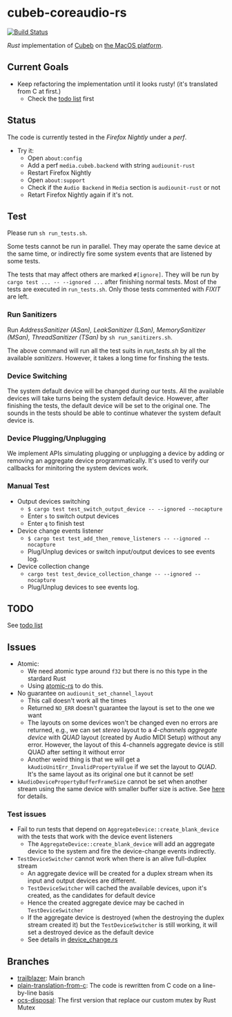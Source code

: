 # cubeb-coreaudio-rs

[![Build Status](https://travis-ci.org/ChunMinChang/cubeb-coreaudio-rs.svg?branch=trailblazer)](https://travis-ci.org/ChunMinChang/cubeb-coreaudio-rs)

*Rust* implementation of [Cubeb][cubeb] on [the MacOS platform][cubeb-au].

## Current Goals
- Keep refactoring the implementation until it looks rusty! (it's translated from C at first.)
  - Check the [todo list][todo] first

## Status

The code is currently tested in the _Firefox Nightly_ under a _perf_.

- Try it:
  - Open `about:config`
  - Add a perf `media.cubeb.backend` with string `audiounit-rust`
  - Restart Firefox Nightly
  - Open `about:support`
  - Check if the `Audio Backend` in `Media` section is `audiounit-rust` or not
  - Retart Firefox Nightly again if it's not.

## Test
Please run `sh run_tests.sh`.

Some tests cannot be run in parallel.
They may operate the same device at the same time,
or indirectly fire some system events that are listened by some tests.

The tests that may affect others are marked `#[ignore]`.
They will be run by `cargo test ... -- --ignored ...`
after finishing normal tests.
Most of the tests are executed in `run_tests.sh`.
Only those tests commented with *FIXIT* are left.

### Run Sanitizers
Run _AddressSanitizer (ASan), LeakSanitizer (LSan), MemorySanitizer (MSan), ThreadSanitizer (TSan)_
by `sh run_sanitizers.sh`.

The above command will run all the test suits in *run_tests.sh* by all the available _sanitizers_.
However, it takes a long time for finshing the tests.

### Device Switching
The system default device will be changed during our tests.
All the available devices will take turns being the system default device.
However, after finishing the tests, the default device will be set to the original one.
The sounds in the tests should be able to continue whatever the system default device is.

### Device Plugging/Unplugging
We implement APIs simulating plugging or unplugging a device
by adding or removing an aggregate device programmatically.
It's used to verify our callbacks for minitoring the system devices work.

### Manual Test
- Output devices switching
  - `$ cargo test test_switch_output_device -- --ignored --nocapture`
  - Enter `s` to switch output devices
  - Enter `q` to finish test
- Device change events listener
  - `$ cargo test test_add_then_remove_listeners -- --ignored --nocapture`
  - Plug/Unplug devices or switch input/output devices to see events log.
- Device collection change
  - `cargo test test_device_collection_change -- --ignored --nocapture`
  - Plug/Unplug devices to see events log.

## TODO
See [todo list][todo]

## Issues
- Atomic:
  - We need atomic type around `f32` but there is no this type in the stardard Rust
  - Using [atomic-rs](https://github.com/Amanieu/atomic-rs) to do this.
- No guarantee on `audiounit_set_channel_layout`
  - This call doesn't work all the times
  - Returned `NO_ERR` doesn't guarantee the layout is set to the one we want
  - The layouts on some devices won't be changed even no errors are returned,
    e.g., we can set _stereo_ layout to a _4-channels aggregate device_ with _QUAD_ layout
    (created by Audio MIDI Setup) without any error. However, the layout
    of this 4-channels aggregate device is still QUAD after setting it without error
  - Another weird thing is that we will get a `kAudioUnitErr_InvalidPropertyValue`
    if we set the layout to _QUAD_. It's the same layout as its original one but it cannot be set!
- `kAudioDevicePropertyBufferFrameSize` cannot be set when another stream using the same device with smaller buffer size is active. See [here][chg-buf-sz] for details.

### Test issues
- Fail to run tests that depend on `AggregateDevice::create_blank_device` with the tests that work with the device event listeners
  - The `AggregateDevice::create_blank_device` will add an aggregate device to the system and fire the device-change events indirectly.
- `TestDeviceSwitcher` cannot work when there is an alive full-duplex stream
  - An aggregate device will be created for a duplex stream when its input and output devices are different.
  - `TestDeviceSwitcher` will cached the available devices, upon it's created, as the candidates for default device
  - Hence the created aggregate device may be cached in `TestDeviceSwitcher`
  - If the aggregate device is destroyed (when the destroying the duplex stream created it) but the `TestDeviceSwitcher` is still working,
    it will set a destroyed device as the default device
  - See details in [device_change.rs](src/backend/tests/device_change.rs)

## Branches
- [trailblazer][trailblazer]: Main branch
- [plain-translation-from-c][from-c]: The code is rewritten from C code on a line-by-line basis
- [ocs-disposal][ocs-disposal]: The first version that replace our custom mutex by Rust Mutex

[cubeb]: https://github.com/kinetiknz/cubeb "Cross platform audio library"
[cubeb-au]: https://github.com/kinetiknz/cubeb/blob/master/src/cubeb_audiounit.cpp "Cubeb AudioUnit"

[chg-buf-sz]: https://cs.chromium.org/chromium/src/media/audio/mac/audio_manager_mac.cc?l=982-989&rcl=0207eefb445f9855c2ed46280cb835b6f08bdb30 "issue on changing buffer size"

[todo]: todo.md

[bmo1572273]: https://bugzilla.mozilla.org/show_bug.cgi?id=1572273
[bmo1572273-c13]: https://bugzilla.mozilla.org/show_bug.cgi?id=1572273#c13

[from-c]: https://github.com/ChunMinChang/cubeb-coreaudio-rs/tree/plain-translation-from-c
[ocs-disposal]: https://github.com/ChunMinChang/cubeb-coreaudio-rs/tree/ocs-disposal
[trailblazer]: https://github.com/ChunMinChang/cubeb-coreaudio-rs/tree/trailblazer